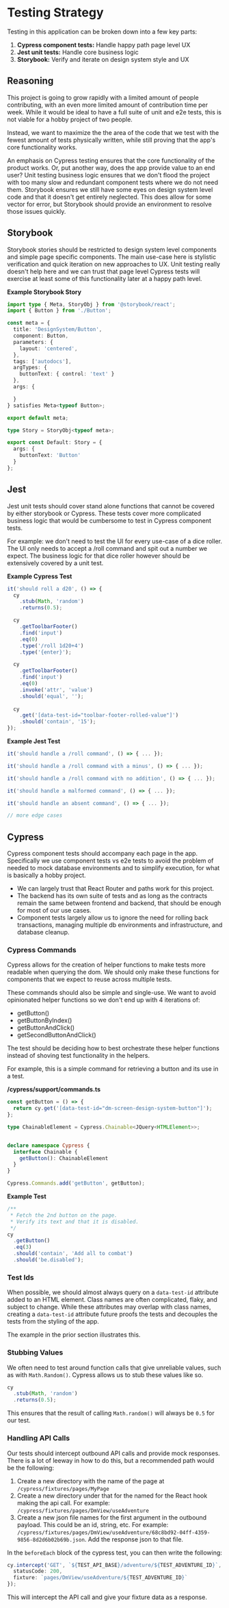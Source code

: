 # Testing Strategy

Testing in this application can be broken down into a few key parts:

1. **Cypress component tests:** Handle happy path page level UX
2. **Jest unit tests:** Handle core business logic
3. **Storybook:** Verify and iterate on design system style and UX

## Reasoning

This project is going to grow rapidly with a limited amount of people contributing, with an even more limited amount of contribution time per week. While it would be ideal to have a full suite of unit and e2e tests, this is not viable for a hobby project of two people.

Instead, we want to maximize the the area of the code that we test with the fewest amount of tests physically written, while still proving that the app's core functionality works.

An emphasis on Cypress testing ensures that the core functionality of the product works. Or, put another way, does the app provide value to an end user? Unit testing business logic ensures that we don't flood the project with too many slow and redundant component tests where we do not need them. Storybook ensures we still have some eyes on design system level code and that it doesn't get entirely neglected. This does allow for some vector for error, but Storybook should provide an environment to resolve those issues quickly.

## Storybook

Storybook stories should be restricted to design system level components and simple page specific components. The main use-case here is stylistic verification and quick iteration on new approaches to UX. Unit testing really doesn't help here and we can trust that page level Cypress tests will exercise at least some of this functionality later at a happy path level.

**Example Storybook Story**

```typescript
import type { Meta, StoryObj } from '@storybook/react';
import { Button } from './Button';

const meta = {
  title: 'DesignSystem/Button',
  component: Button,
  parameters: {
    layout: 'centered',
  },
  tags: ['autodocs'],
  argTypes: {
    buttonText: { control: 'text' }
  },
  args: {

  }
} satisfies Meta<typeof Button>;

export default meta;

type Story = StoryObj<typeof meta>;

export const Default: Story = {
  args: {
    buttonText: 'Button'
  }
};
```

## Jest

Jest unit tests should cover stand alone functions that cannot be covered by either storybook or Cypress. These tests cover more complicated business logic that would be cumbersome to test in Cypress component tests.

For example: we don't need to test the UI for every use-case of a dice roller. The UI only needs to accept a /roll command and spit out a number we expect. The business logic for that dice roller however should be extensively covered by a unit test.

**Example Cypress Test**

```typescript
it('should roll a d20', () => {
  cy
    .stub(Math, 'random')
    .returns(0.5);

  cy
    .getToolbarFooter()
    .find('input')
    .eq(0)
    .type('/roll 1d20+4')
    .type('{enter}');

  cy
    .getToolbarFooter()
    .find('input')
    .eq(0)
    .invoke('attr', 'value')
    .should('equal', '');
  
  cy
    .get('[data-test-id="toolbar-footer-rolled-value"]')
    .should('contain', '15');
});
```

**Example Jest Test**

```typescript
it('should handle a /roll command', () => { ... });

it('should handle a /roll command with a minus', () => { ... });

it('should handle a /roll command with no addition', () => { ... });

it('should handle a malformed command', () => { ... });

it('should handle an absent command', () => { ... });

// more edge cases
```

## Cypress

Cypress component tests should accompany each page in the app. Specifically we use component tests vs e2e tests to avoid the problem of needed to mock database environments and to simplify execution, for what is basically a hobby project.

- We can largely trust that React Router and paths work for this project.
- The backend has its own suite of tests and as long as the contracts remain the same between frontend and backend, that should be enough for most of our use cases.
- Component tests largely allow us to ignore the need for rolling back transactions, managing multiple db environments and infrastructure, and database cleanup.

### Cypress Commands

Cypress allows for the creation of helper functions to make tests more readable when querying the dom. We should only make these functions for components that we expect to reuse across multiple tests.

These commands should also be simple and single-use. We want to avoid opinionated helper functions so we don't end up with 4 iterations of:

- getButton()
- getButtonByIndex()
- getButtonAndClick()
- getSecondButtonAndClick()

The test should be deciding how to best orchestrate these helper functions instead of shoving test functionality in the helpers.

For example, this is a simple command for retrieving a button and its use in a test.

**/cypress/support/commands.ts**

```typescript
const getButton = () => {
  return cy.get('[data-test-id="dm-screen-design-system-button"]');
};

type ChainableElement = Cypress.Chainable<JQuery<HTMLElement>>;


declare namespace Cypress {
  interface Chainable {
    getButton(): ChainableElement
  }
}

Cypress.Commands.add('getButton', getButton);
```

**Example Test**

```typescript
/**
 * Fetch the 2nd button on the page.
 * Verify its text and that it is disabled.
 */
cy
  .getButton()
  .eq(3)
  .should('contain', 'Add all to combat')
  .should('be.disabled');
```

### Test Ids

When possible, we should almost always query on a `data-test-id` attribute added to an HTML element. Class names are often complicated, flaky, and subject to change. While these attributes may overlap with class names, creating a `data-test-id` attribute future proofs the tests and decouples the tests from the styling of the app.

The example in the prior section illustrates this.

### Stubbing Values

We often need to test around function calls that give unreliable values, such as with `Math.Random()`. Cypress allows us to stub these values like so.

```typescript
cy
  .stub(Math, 'random')
  .returns(0.5);
```

This ensures that the result of calling `Math.random()` will always be `0.5` for our test.

### Handling API Calls

Our tests should intercept outbound API calls and provide mock responses. There is a lot of leeway in how to do this, but a recommended path would be the following:

1. Create a new directory with the name of the page at `/cypress/fixtures/pages/MyPage`
2. Create a new directory under that for the named for the React hook making the api call. For example: `/cypress/fixtures/pages/DmView/useAdventure`
3. Create a new json file names for the first argument in the outbound payload. This could be an id, string, etc. For example: `/cypress/fixtures/pages/DmView/useAdventure/68c8bd92-04ff-4359-9856-8d2d6b02b69b.json`. Add the response json to that file.

In the `beforeEach` block of the cypress test, you can then write the following:

```typescript
cy.intercept('GET', `${TEST_API_BASE}/adventure/${TEST_ADVENTURE_ID}`, {
  statusCode: 200,
  fixture: `pages/DmView/useAdventure/${TEST_ADVENTURE_ID}`
});
```

This will intercept the API call and give your fixture data as a response.

